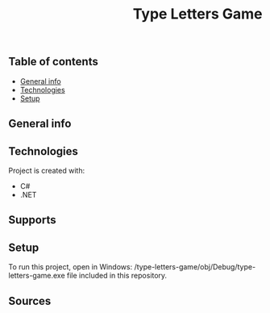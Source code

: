 <h1 align="right">Type Letters Game</h1><br>

## Table of contents
* [General info](#general-info)
* [Technologies](#technologies)
* [Setup](#setup)

## General info
  
	
## Technologies
Project is created with:
* C#
* .NET

## Supports
  

## Setup
To run this project, open in Windows: /type-letters-game/obj/Debug/type-letters-game.exe file included in this repository.  

## Sources
